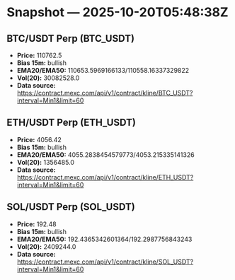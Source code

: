 # Snapshot — 2025-10-20T05:48:38Z

## BTC/USDT Perp (BTC_USDT)
- **Price:** 110762.5
- **Bias 15m:** bullish
- **EMA20/EMA50:** 110653.5969166133/110558.16337329822
- **Vol(20):** 30082528.0
- **Data source:** https://contract.mexc.com/api/v1/contract/kline/BTC_USDT?interval=Min1&limit=60

## ETH/USDT Perp (ETH_USDT)
- **Price:** 4056.42
- **Bias 15m:** bullish
- **EMA20/EMA50:** 4055.2838454579773/4053.215335141326
- **Vol(20):** 1356485.0
- **Data source:** https://contract.mexc.com/api/v1/contract/kline/ETH_USDT?interval=Min1&limit=60

## SOL/USDT Perp (SOL_USDT)
- **Price:** 192.48
- **Bias 15m:** bullish
- **EMA20/EMA50:** 192.4365342601364/192.2987756843243
- **Vol(20):** 2409244.0
- **Data source:** https://contract.mexc.com/api/v1/contract/kline/SOL_USDT?interval=Min1&limit=60
